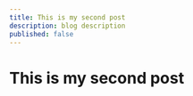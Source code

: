 ```yaml
---
title: This is my second post
description: blog description
published: false
---
```


# This is my second post

